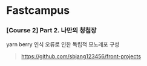 # Fastcampus 

### [Course 2] Part 2. 나만의 청첩장

yarn berry 인식 오류로 인한 독립적 모노레포 구성

> https://github.com/sbjang123456/front-projects
